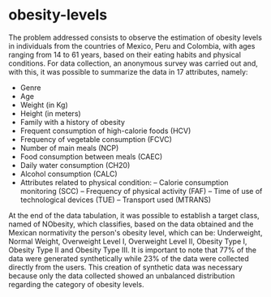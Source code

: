 # obesity-levels
The problem addressed consists to observe the estimation of obesity levels in individuals from the countries of Mexico, Peru and Colombia, with ages ranging from 14 to 61 years, based on their eating habits and physical conditions.
For data collection, an anonymous survey was carried out and, with this, it was possible to summarize the data in 17 attributes, namely:

- Genre
- Age
- Weight (in Kg)
- Height (in meters)
- Family with a history of obesity
- Frequent consumption of high-calorie foods (HCV)
- Frequency of vegetable consumption (FCVC)
- Number of main meals (NCP)
- Food consumption between meals (CAEC)
- Daily water consumption (CH20)
- Alcohol consumption (CALC)
- Attributes related to physical condition:
– Calorie consumption monitoring (SCC)
– Frequency of physical activity (FAF)
– Time of use of technological devices (TUE) – Transport used (MTRANS)

At the end of the data tabulation, it was possible to establish a target class, named of NObesity, which classifies, based on the data obtained and the Mexican normativity the person's obesity level, which can be: Underweight, Normal Weight, Overweight Level I, Overweight Level II, Obesity Type I, Obesity Type II and Obesity Type III. It is important to note that 77% of the data were generated synthetically while 23% of the data were collected directly from the users. This creation of synthetic data was necessary because only the data collected showed an unbalanced distribution regarding the category of obesity levels.
